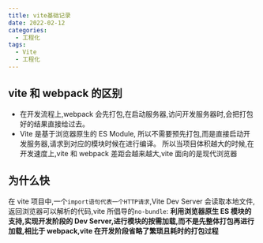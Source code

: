```yaml
---
title: vite基础记录
date: 2022-02-12
categories: 
  - 工程化
tags: 
  - Vite
  - 工程化
---
```


## vite 和 webpack 的区别

- 在开发流程上,webpack 会先打包,在启动服务器,访问开发服务器时,会把打包好的结果直接给过去。
- Vite 是基于浏览器原生的 ES Module, 所以不需要预先打包,而是直接启动开发服务器,请求到对应的模块时候在进行编译。
  所以当项目体积越大的时候,在开发速度上,vite 和 webpack 差距会越来越大,vite 面向的是现代浏览器

## 为什么快

在 vite 项目中,一个`import语句代表一个HTTP请求`,Vite Dev Server 会读取本地文件,返回浏览器可以解析的代码,vite 所倡导的`no-bundle`: **利用浏览器原生 ES 模块的支持,实现开发阶段的 Dev Server,进行模块的按需加载,而不是先整体打包再进行加载,相比于 webpack,vite 在开发阶段省略了繁琐且耗时的打包过程**
